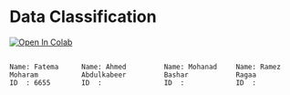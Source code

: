 # Data Classification


[![Open In Colab](https://colab.research.google.com/assets/colab-badge.svg)](https://colab.research.google.com/github/moharamfatema/data-classification-ml-python/blob/main/classification.ipynb)

<!-- TODO: Edit names and IDs-->

<div style="display:flex;flex-direction:row;">

<div>

```
Name: Fatema Moharam
ID  : 6655
```
</div>
<div>

```
Name: Ahmed Abdulkabeer
ID  : 
```
</div>
<div>

```
Name: Mohanad Bashar
ID  : 
```
</div>
<div>

```
Name: Ramez Ragaa
ID  : 
```
</div>

</div>
